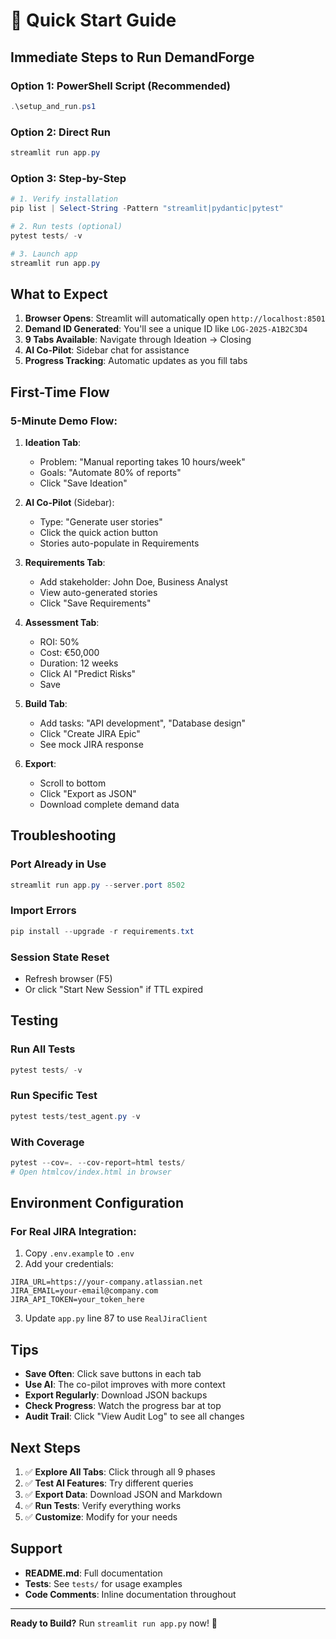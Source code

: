 # 🚀 Quick Start Guide

## Immediate Steps to Run DemandForge

### Option 1: PowerShell Script (Recommended)
```powershell
.\setup_and_run.ps1
```

### Option 2: Direct Run
```powershell
streamlit run app.py
```

### Option 3: Step-by-Step
```powershell
# 1. Verify installation
pip list | Select-String -Pattern "streamlit|pydantic|pytest"

# 2. Run tests (optional)
pytest tests/ -v

# 3. Launch app
streamlit run app.py
```

## What to Expect

1. **Browser Opens**: Streamlit will automatically open `http://localhost:8501`
2. **Demand ID Generated**: You'll see a unique ID like `LOG-2025-A1B2C3D4`
3. **9 Tabs Available**: Navigate through Ideation → Closing
4. **AI Co-Pilot**: Sidebar chat for assistance
5. **Progress Tracking**: Automatic updates as you fill tabs

## First-Time Flow

### 5-Minute Demo Flow:

1. **Ideation Tab**:
   - Problem: "Manual reporting takes 10 hours/week"
   - Goals: "Automate 80% of reports"
   - Click "Save Ideation"

2. **AI Co-Pilot** (Sidebar):
   - Type: "Generate user stories"
   - Click the quick action button
   - Stories auto-populate in Requirements

3. **Requirements Tab**:
   - Add stakeholder: John Doe, Business Analyst
   - View auto-generated stories
   - Click "Save Requirements"

4. **Assessment Tab**:
   - ROI: 50%
   - Cost: €50,000
   - Duration: 12 weeks
   - Click AI "Predict Risks"
   - Save

5. **Build Tab**:
   - Add tasks: "API development", "Database design"
   - Click "Create JIRA Epic"
   - See mock JIRA response

6. **Export**:
   - Scroll to bottom
   - Click "Export as JSON"
   - Download complete demand data

## Troubleshooting

### Port Already in Use
```powershell
streamlit run app.py --server.port 8502
```

### Import Errors
```powershell
pip install --upgrade -r requirements.txt
```

### Session State Reset
- Refresh browser (F5)
- Or click "Start New Session" if TTL expired

## Testing

### Run All Tests
```powershell
pytest tests/ -v
```

### Run Specific Test
```powershell
pytest tests/test_agent.py -v
```

### With Coverage
```powershell
pytest --cov=. --cov-report=html tests/
# Open htmlcov/index.html in browser
```

## Environment Configuration

### For Real JIRA Integration:
1. Copy `.env.example` to `.env`
2. Add your credentials:
```env
JIRA_URL=https://your-company.atlassian.net
JIRA_EMAIL=your-email@company.com
JIRA_API_TOKEN=your_token_here
```

3. Update `app.py` line 87 to use `RealJiraClient`

## Tips

- **Save Often**: Click save buttons in each tab
- **Use AI**: The co-pilot improves with more context
- **Export Regularly**: Download JSON backups
- **Check Progress**: Watch the progress bar at top
- **Audit Trail**: Click "View Audit Log" to see all changes

## Next Steps

1. ✅ **Explore All Tabs**: Click through all 9 phases
2. ✅ **Test AI Features**: Try different queries
3. ✅ **Export Data**: Download JSON and Markdown
4. ✅ **Run Tests**: Verify everything works
5. ✅ **Customize**: Modify for your needs

## Support

- **README.md**: Full documentation
- **Tests**: See `tests/` for usage examples
- **Code Comments**: Inline documentation throughout

---

**Ready to Build?** Run `streamlit run app.py` now! 🚀
